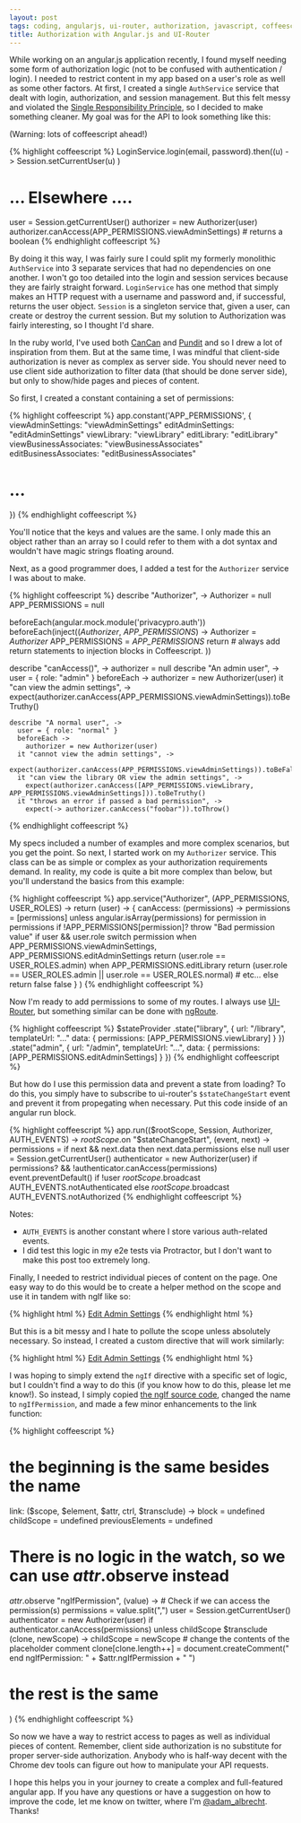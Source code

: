 ```yaml
---
layout: post
tags: coding, angularjs, ui-router, authorization, javascript, coffeescript
title: Authorization with Angular.js and UI-Router
---
```


While working on an angular.js application recently, I found myself needing some form of authorization logic (not to be confused with authentication / login). I needed to restrict content in my app based on a user's role as well as some other factors. At first, I created a single `AuthService` service that dealt with login, authorization, and session management. But this felt messy and violated the [Single Responsibility Principle](http://en.wikipedia.org/wiki/Single_responsibility_principle), so I decided to make something cleaner. My goal was for the API to look something like this:

(Warning: lots of coffeescript ahead!)

{% highlight coffeescript %}
LoginService.login(email, password).then((u) ->
  Session.setCurrentUser(u)
)
# ... Elsewhere ....
user = Session.getCurrentUser()
authorizer = new Authorizer(user)
authorizer.canAccess(APP_PERMISSIONS.viewAdminSettings) # returns a boolean
{% endhighlight coffeescript %}

By doing it this way, I was fairly sure I could split my formerly monolithic `AuthService` into 3 separate services that had no dependencies on one another. I won't go too detailed into the login and session services because they are fairly straight forward. `LoginService` has one method that simply makes an HTTP request with a username and password and, if successful, returns the user object. `Session` is a singleton service that, given a user, can create or destroy the current session. But my solution to Authorization was fairly interesting, so I thought I'd share.

<!-- more -->

In the ruby world, I've used both [CanCan](https://github.com/CanCanCommunity/cancancan) and [Pundit](https://github.com/elabs/pundit) and so I drew a lot of inspiration from them. But at the same time, I was mindful that client-side authorization is never as complex as server side. You should never need to use client side authorization to filter data (that should be done server side), but only to show/hide pages and pieces of content.

So first, I created a constant containing a set of permissions:

{% highlight coffeescript %}
app.constant('APP_PERMISSIONS', {
  viewAdminSettings: "viewAdminSettings"
  editAdminSettings: "editAdminSettings"
  viewLibrary: "viewLibrary"
  editLibrary: "editLibrary"
  viewBusinessAssociates: "viewBusinessAssociates"
  editBusinessAssociates: "editBusinessAssociates"
  # ...
})
{% endhighlight coffeescript %}

You'll notice that the keys and values are the same. I only made this an object rather than an array so I could refer to them with a dot syntax and wouldn't have magic strings floating around.

Next, as a good programmer does, I added a test for the `Authorizer` service I was about to make.

{% highlight coffeescript %}
describe "Authorizer", ->
  Authorizer = null
  APP_PERMISSIONS = null

  beforeEach(angular.mock.module('privacypro.auth'))
  beforeEach(inject((_Authorizer_, _APP_PERMISSIONS_) ->
    Authorizer = _Authorizer_
    APP_PERMISSIONS = _APP_PERMISSIONS_
    return # always add return statements to injection blocks in Coffeescript.
  ))

  describe "canAccess()", ->
    authorizer = null
    describe "An admin user", ->
      user = { role: "admin" }
      beforeEach ->
        authorizer = new Authorizer(user)
      it "can view the admin settings", ->
        expect(authorizer.canAccess(APP_PERMISSIONS.viewAdminSettings)).toBeTruthy()

    describe "A normal user", ->
      user = { role: "normal" }
      beforeEach ->
        authorizer = new Authorizer(user)
      it "cannot view the admin settings", ->
        expect(authorizer.canAccess(APP_PERMISSIONS.viewAdminSettings)).toBeFalsy()
      it "can view the library OR view the admin settings", ->
        expect(authorizer.canAccess([APP_PERMISSIONS.viewLibrary, APP_PERMISSIONS.viewAdminSettings])).toBeTruthy()
      it "throws an error if passed a bad permission", ->
        expect(-> authorizer.canAccess("foobar")).toThrow()
{% endhighlight coffeescript %}

My specs included a number of examples and more complex scenarios, but you get the point. So next, I started work on my `Authorizer` service. This class can be as simple or complex as your authorization requirements demand. In reality, my code is quite a bit more complex than below, but you'll understand the basics from this example:


{% highlight coffeescript %}
app.service("Authorizer", (APP_PERMISSIONS, USER_ROLES) ->
  return (user) ->
    {
      canAccess: (permissions) ->
        permissions = [permissions] unless angular.isArray(permissions)
        for permission in permissions
          if !APP_PERMISSIONS[permission]?
            throw "Bad permission value"
          if user && user.role
            switch permission
              when APP_PERMISSIONS.viewAdminSettings, APP_PERMISSIONS.editAdminSettings
                return (user.role == USER_ROLES.admin)
              when APP_PERMISSIONS.editLibrary
                return (user.role == USER_ROLES.admin || user.role == USER_ROLES.normal)
              # etc...
          else
            return false
        false
    }
)
{% endhighlight coffeescript %}

Now I'm ready to add permissions to some of my routes. I always use [UI-Router](https://github.com/angular-ui/ui-router), but something similar can be done with [ngRoute](https://docs.angularjs.org/api/ngRoute/service/$route).

{% highlight coffeescript %}
$stateProvider
  .state("library", {
    url: "/library",
    templateUrl: "..."
    data: {
      permissions: [APP_PERMISSIONS.viewLibrary]
    }
  })
  .state("admin", {
    url: "/admin",
    templateUrl: "...",
    data: {
      permissions: [APP_PERMISSIONS.editAdminSettings]
    }
  })
{% endhighlight coffeescript %}

But how do I use this permission data and prevent a state from loading? To do this, you simply have to subscribe to ui-router's `$stateChangeStart` event and prevent it from propegating when necessary. Put this code inside of an angular run block.

{% highlight coffeescript %}
app.run(($rootScope, Session, Authorizer, AUTH_EVENTS) ->
  $rootScope.$on "$stateChangeStart", (event, next) ->
    permissions = if next && next.data then next.data.permissions else null
    user = Session.getCurrentUser()
    authenticator = new Authorizer(user)
    if permissions? && !authenticator.canAccess(permissions)
      event.preventDefault()
      if !user
        $rootScope.$broadcast AUTH_EVENTS.notAuthenticated
      else
        $rootScope.$broadcast AUTH_EVENTS.notAuthorized
{% endhighlight coffeescript %}

Notes:

  * `AUTH_EVENTS` is another constant where I store various auth-related events.
  * I did test this logic in my e2e tests via Protractor, but I don't want to make this post too extremely long.

Finally, I needed to restrict individual pieces of content on the page. One easy way to do this would be to create a helper method on the scope and use it in tandem with ngIf like so:

{% highlight html %}
<a href='' ng-if="canAccess('editAdminSettings')">Edit Admin Settings</a>
{% endhighlight html %}

But this is a bit messy and I hate to pollute the scope unless absolutely necessary. So instead, I created a custom directive that will work similarly:

{% highlight html %}
<a href='' ng-if-permission="editAdminSettings">Edit Admin Settings</a>
{% endhighlight html %}

I was hoping to simply extend the `ngIf` directive with a specific set of logic, but I couldn't find a way to do this (if you know how to do this, please let me know!). So instead, I simply copied [the ngIf source code](https://github.com/angular/angular.js/blob/master/src/ng/directive/ngIf.js), changed the name to `ngIfPermission`, and made a few minor enhancements to the link function:

{% highlight coffeescript %}
# the beginning is the same besides the name
link: ($scope, $element, $attr, ctrl, $transclude) ->
  block = undefined
  childScope = undefined
  previousElements = undefined

  # There is no logic in the watch, so we can use $attr.$observe instead
  $attr.$observe "ngIfPermission", (value) ->
    # Check if we can access the permission(s)
    permissions = value.split(",")
    user = Session.getCurrentUser()
    authenticator = new Authorizer(user)
    if authenticator.canAccess(permissions)
      unless childScope
        $transclude (clone, newScope) ->
          childScope = newScope
          # change the contents of the placeholder comment
          clone[clone.length++] = document.createComment(" end ngIfPermission: " + $attr.ngIfPermission + " ")

# the rest is the same
)
{% endhighlight coffeescript %}

So now we have a way to restrict access to pages as well as individual pieces of content. Remember, client side authorization is no substitute for proper server-side authorization. Anybody who is half-way decent with the Chrome dev tools can figure out how to manipulate your API requests.

I hope this helps you in your journey to create a complex and full-featured angular app. If you have any questions or have a suggestion on how to improve the code, let me know on twitter, where I'm [@adam_albrecht](http://twitter.com/adam_albrecht). Thanks!
